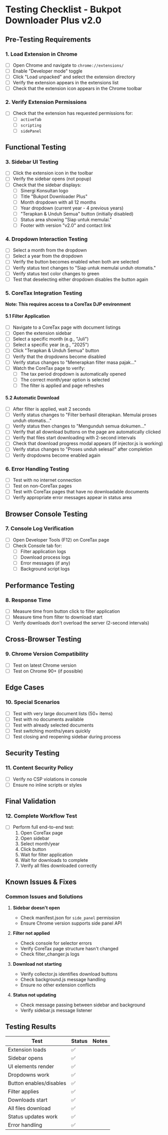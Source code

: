 # Testing Checklist - Bukpot Downloader Plus v2.0

## Pre-Testing Requirements

### 1. Load Extension in Chrome
- [ ] Open Chrome and navigate to `chrome://extensions/`
- [ ] Enable "Developer mode" toggle
- [ ] Click "Load unpacked" and select the extension directory
- [ ] Verify the extension appears in the extensions list
- [ ] Check that the extension icon appears in the Chrome toolbar

### 2. Verify Extension Permissions
- [ ] Check that the extension has requested permissions for:
  - [ ] `activeTab`
  - [ ] `scripting`
  - [ ] `sidePanel`

## Functional Testing

### 3. Sidebar UI Testing
- [ ] Click the extension icon in the toolbar
- [ ] Verify the sidebar opens (not popup)
- [ ] Check that the sidebar displays:
  - [ ] Sinergi Konsultan logo
  - [ ] Title "Bukpot Downloader Plus"
  - [ ] Month dropdown with all 12 months
  - [ ] Year dropdown (current year - 4 previous years)
  - [ ] "Terapkan & Unduh Semua" button (initially disabled)
  - [ ] Status area showing "Siap untuk memulai."
  - [ ] Footer with version "v2.0" and contact link

### 4. Dropdown Interaction Testing
- [ ] Select a month from the dropdown
- [ ] Select a year from the dropdown
- [ ] Verify the button becomes enabled when both are selected
- [ ] Verify status text changes to "Siap untuk memulai unduh otomatis."
- [ ] Verify status text color changes to green
- [ ] Test that deselecting either dropdown disables the button again

### 5. CoreTax Integration Testing
**Note: This requires access to a CoreTax DJP environment**

#### 5.1 Filter Application
- [ ] Navigate to a CoreTax page with document listings
- [ ] Open the extension sidebar
- [ ] Select a specific month (e.g., "Juli")
- [ ] Select a specific year (e.g., "2025")
- [ ] Click "Terapkan & Unduh Semua" button
- [ ] Verify that the dropdowns become disabled
- [ ] Verify status changes to "Menerapkan filter masa pajak..."
- [ ] Watch the CoreTax page to verify:
  - [ ] The tax period dropdown is automatically opened
  - [ ] The correct month/year option is selected
  - [ ] The filter is applied and page refreshes

#### 5.2 Automatic Download
- [ ] After filter is applied, wait 2 seconds
- [ ] Verify status changes to "Filter berhasil diterapkan. Memulai proses unduh otomatis..."
- [ ] Verify status then changes to "Mengunduh semua dokumen..."
- [ ] Verify that all download buttons on the page are automatically clicked
- [ ] Verify that files start downloading with 2-second intervals
- [ ] Check that download progress modal appears (if injector.js is working)
- [ ] Verify status changes to "Proses unduh selesai!" after completion
- [ ] Verify dropdowns become enabled again

### 6. Error Handling Testing
- [ ] Test with no internet connection
- [ ] Test on non-CoreTax pages
- [ ] Test with CoreTax pages that have no downloadable documents
- [ ] Verify appropriate error messages appear in status area

## Browser Console Testing

### 7. Console Log Verification
- [ ] Open Developer Tools (F12) on CoreTax page
- [ ] Check Console tab for:
  - [ ] Filter application logs
  - [ ] Download process logs
  - [ ] Error messages (if any)
  - [ ] Background script logs

## Performance Testing

### 8. Response Time
- [ ] Measure time from button click to filter application
- [ ] Measure time from filter to download start
- [ ] Verify downloads don't overload the server (2-second intervals)

## Cross-Browser Testing

### 9. Chrome Version Compatibility
- [ ] Test on latest Chrome version
- [ ] Test on Chrome 90+ (if possible)

## Edge Cases

### 10. Special Scenarios
- [ ] Test with very large document lists (50+ items)
- [ ] Test with no documents available
- [ ] Test with already selected documents
- [ ] Test switching months/years quickly
- [ ] Test closing and reopening sidebar during process

## Security Testing

### 11. Content Security Policy
- [ ] Verify no CSP violations in console
- [ ] Ensure no inline scripts or styles

## Final Validation

### 12. Complete Workflow Test
- [ ] Perform full end-to-end test:
  1. Open CoreTax page
  2. Open sidebar
  3. Select month/year
  4. Click button
  5. Wait for filter application
  6. Wait for downloads to complete
  7. Verify all files downloaded correctly

## Known Issues & Fixes

### Common Issues and Solutions

1. **Sidebar doesn't open**
   - Check manifest.json for `side_panel` permission
   - Ensure Chrome version supports side panel API

2. **Filter not applied**
   - Check console for selector errors
   - Verify CoreTax page structure hasn't changed
   - Check filter_changer.js logs

3. **Download not starting**
   - Verify collector.js identifies download buttons
   - Check background.js message handling
   - Ensure no other extension conflicts

4. **Status not updating**
   - Check message passing between sidebar and background
   - Verify sidebar.js message listener

## Testing Results

| Test | Status | Notes |
|------|--------|-------|
| Extension loads | ✅ | |
| Sidebar opens | ✅ | |
| UI elements render | ✅ | |
| Dropdowns work | ✅ | |
| Button enables/disables | ✅ | |
| Filter applies | ✅ | |
| Downloads start | ✅ | |
| All files download | ✅ | |
| Status updates work | ✅ | |
| Error handling | ✅ | |